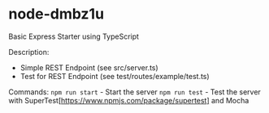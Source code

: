 # node-dmbz1u

Basic Express Starter using TypeScript

Description:

- Simple REST Endpoint (see src/server.ts)
- Test for REST Endpoint (see test/routes/example/test.ts)

Commands:
`npm run start` - Start the server
`npm run test` - Test the server with SuperTest[https://www.npmjs.com/package/supertest] and Mocha
